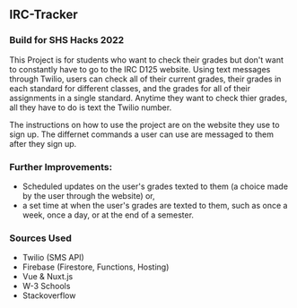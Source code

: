## IRC-Tracker
### Build for SHS Hacks 2022

This Project is for students who want to check their grades but don't want to constantly have to go to the IRC D125 website.
Using text messages through Twilio, users can check all of their current grades, their grades in each standard for different classes, and the grades for all of their assignments in a single standard. Anytime they want to check thier grades, all they have to do is text the Twilio number.

The instructions on how to use the project are on the website they use to sign up. 
The differnet commands a user can use are messaged to them after they sign up.    

### Further Improvements: 
- Scheduled updates on the user's grades texted to them (a choice made by the user through the website) or,
- a set time at when the user's grades are texted to them, such as once a week, once a day, or at the end of a semester.


### Sources Used
- Twilio (SMS API)
- Firebase (Firestore, Functions, Hosting)
- Vue & Nuxt.js
- W-3 Schools
- Stackoverflow
